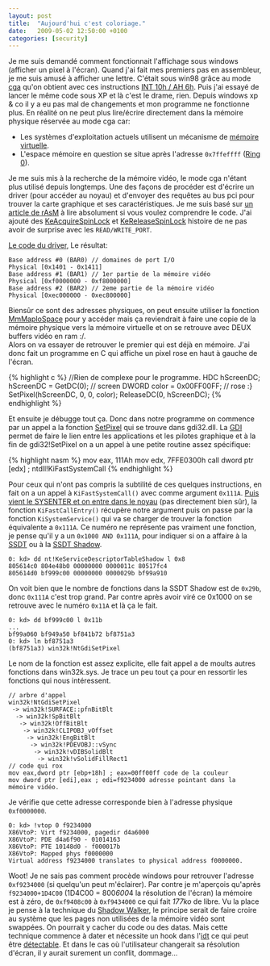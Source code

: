 ```yaml
---
layout: post
title:  "Aujourd'hui c'est coloriage."
date:   2009-05-02 12:50:00 +0100
categories: [security]
---
```

Je me suis demandé comment fonctionnait l'affichage sous windows (afficher un pixel à l'écran). Quand j'ai fait mes premiers pas en assembleur, je me suis amusé à afficher une lettre. C'était sous win98 grâce au mode [cga](https://fr.wikipedia.org/wiki/Color_Graphics_Adapter) qu'on obtient avec ces instructions [INT 10h / AH 6h](http://www.emu8086.com/assembly_language_tutorial_assembler_reference/8086_bios_and_dos_interrupts.html#int10h_06h). Puis j'ai essayé de lancer le même code sous XP et là c'est le drame, rien. Depuis windows xp & co il y a eu pas mal de changements et mon programme ne fonctionne plus. En réalité on ne peut plus lire/écrire directement dans la mémoire physique réservée au mode cga car:

* Les systèmes d'exploitation actuels utilisent un mécanisme de [mémoire virtuelle](https://fr.wikipedia.org/wiki/M%C3%A9moire_virtuelle).
* L'espace mémoire en question se situe après l'adresse `0x7ffeffff` ([Ring 0](https://fr.wikipedia.org/wiki/Anneau_de_protection)).

Je me suis mis à la recherche de la mémoire vidéo, le mode cga n'étant plus utilisé depuis longtemps. Une des façons de procéder est d'écrire un driver (pour accéder au noyau) et d'envoyer des requêtes au bus pci pour trouver la carte graphique et ses caractéristiques. Je me suis basé sur [un article de rAsM](http://rce.servhome.org/blog/?p=1) à lire absolument si vous voulez comprendre le code. J'ai ajouté des [KeAcquireSpinLock](http://msdn.microsoft.com/en-us/library/ms801656.aspx) et [KeReleaseSpinLock](http://msdn.microsoft.com/en-us/library/ms801909.aspx) histoire de ne pas avoir de surprise avec les `READ/WRITE_PORT`.

[Le code du driver](http://mysterie.fr/prog/blog/pcidisp.c), Le résultat:

```
Base address #0 (BAR0) // domaines de port I/O
Physical [0x1401 - 0x1411]
Base address #1 (BAR1) // 1er partie de la mémoire vidéo
Physical [0xf0000000 - 0xf8000000]
Base address #2 (BAR2) // 2eme partie de la mémoire vidéo
Physical [0xec000000 - 0xec800000]
```

Biensûr ce sont des adresses physiques, on peut ensuite utiliser la fonction [MmMapIoSpace](http://msdn.microsoft.com/en-us/library/aa932608.aspx) pour y accéder mais ça reviendrait à faire une copie de la mémoire physique vers la mémoire virtuelle et on se retrouve avec DEUX buffers vidéo en ram :/.   
Alors on va essayer de retrouver le premier qui est déjà en mémoire. J'ai donc fait un programme en C qui affiche un pixel rose en haut à gauche de l'écran.

{% highlight c %}
//Rien de complexe pour le programme.
HDC hScreenDC;
hScreenDC = GetDC(0); // screen
DWORD color = 0x00FF00FF; // rose :}
SetPixel(hScreenDC, 0, 0, color);
ReleaseDC(0, hScreenDC);
{% endhighlight %}

Et ensuite je débugge tout ça. Donc dans notre programme on commence par un appel a la fonction [SetPixel](http://msdn.microsoft.com/en-us/library/dd145078%28VS.85%29.aspx) qui se trouve dans gdi32.dll. La [GDI](http://fr.wikipedia.org/wiki/Graphics_Device_Interface) permet de faire le lien entre les applications et les pilotes graphique et à la fin de gdi32!SetPixel on a un appel à une petite routine assez spécifique:

{% highlight nasm %}
mov eax, 111Ah
mov edx, 7FFE0300h
call dword ptr [edx] ; ntdll!KiFastSystemCall
{% endhighlight %}

Pour ceux qui n'ont pas compris la subtilité de ces quelques instructions, en fait on a un appel à `KiFastSystemCall()` avec comme argument `0x111A`. [Puis vient le SYSENTER et on entre dans le noyau](http://www.ivanlef0u.tuxfamily.org/?p=22) (pas directement bien sûr), la fonction `KiFastCallEntry()` récupère notre argument puis on passe par la fonction `KiSystemService()` qui va se charger de trouver la fonction équivalente a `0x111A`. Ce numéro ne représente pas vraiment une fonction, je pense qu'il y a un `0x1000 AND 0x111A`, pour indiquer si on a affaire à la [SSDT](http://fr.wikipedia.org/wiki/System_Service_Dispatch_Table) ou à la [SSDT Shadow](http://0vercl0k.blogspot.com/2009/03/flirt-with-session-space.html).

```
0: kd> dd nt!KeServiceDescriptorTableShadow l 0x8
805614c0 804e48b0 00000000 0000011c 80517fc4
805614d0 bf999c00 00000000 0000029b bf99a910
```

On voit bien que le nombre de fonctions dans la SSDT Shadow est de `0x29b`, donc `0x111A` c'est trop grand. Par contre après avoir viré ce 0x1000 on se retrouve avec le numéro `0x11A` et là ça le fait.

```
0: kd> dd bf999c00 l 0x11b
...
bf99a060 bf949a50 bf841b72 bf8751a3
0: kd> ln bf8751a3
(bf8751a3) win32k!NtGdiSetPixel
```

Le nom de la fonction est assez explicite, elle fait appel a de moults autres fonctions dans win32k.sys. Je trace un peu tout ça pour en ressortir les fonctions qui nous intéressent.

```
// arbre d'appel
win32k!NtGdiSetPixel
 -> win32k!SURFACE::pfnBitBlt
  -> win32k!SpBitBlt
   -> win32k!OffBitBlt
    -> win32k!CLIPOBJ_vOffset
     -> win32k!EngBitBlt
      -> win32k!PDEVOBJ::vSync
       -> win32k!vDIBSolidBlt
        -> win32k!vSolidFillRect1
// code qui rox
mov eax,dword ptr [ebp+18h] ; eax=00ff00ff code de la couleur
mov dword ptr [edi],eax ; edi=f9234000 adresse pointant dans la mémoire vidéo.
```

Je vérifie que cette adresse corresponde bien à l'adresse physique `0xf0000000`.

```
0: kd> !vtop 0 f9234000
X86VtoP: Virt f9234000, pagedir d4a6000
X86VtoP: PDE d4a6f90 - 01014163
X86VtoP: PTE 10148d0 - f000017b
X86VtoP: Mapped phys f0000000
Virtual address f9234000 translates to physical address f0000000.
```

Woot! Je ne sais pas comment procède windows pour retrouver l'adresse `0xf9234000` (si quelqu'un peut m'éclairer). Par contre je m'aperçois qu'après `f9234000+1D4C00` (1D4C00 = 800*600*4 la résolution de l'écran) la mémoire est à zéro, de `0xf9408c00` à `0xf9434000` ce qui fait *177ko* de libre. Vu la place je pense à la technique du [Shadow Walker](http://www.phrack.org/issues.html?issue=63&amp;id=8&amp;mode=txt), le principe serait de faire croire au système que les pages non utilisées de la mémoire vidéo sont swappées. On pourrait y cacher du code ou des datas. Mais cette technique commence à dater et nécessite un hook dans l'[idt](http://fr.wikipedia.org/wiki/Interrupt_Descriptor_Table) ce qui peut être [détectable](http://www.ivanlef0u.tuxfamily.org/?p=262). Et dans le cas où l'utilisateur changerait sa résolution d'écran, il y aurait surement un conflit, dommage...
